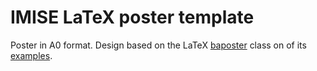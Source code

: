 # IMISE LaTeX poster template
Poster in A0 format.
Design based on the LaTeX [baposter](https://github.com/mloesch/baposter) class on of its [examples](https://github.com/mloesch/baposter/tree/master/examples/graphtrack).
